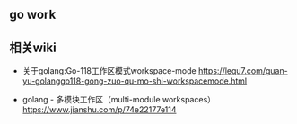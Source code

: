 ## go work

## 相关wiki

- 关于golang:Go-118工作区模式workspace-mode https://lequ7.com/guan-yu-golanggo118-gong-zuo-qu-mo-shi-workspacemode.html 

- golang - 多模块工作区（multi-module workspaces）https://www.jianshu.com/p/74e22177e114 